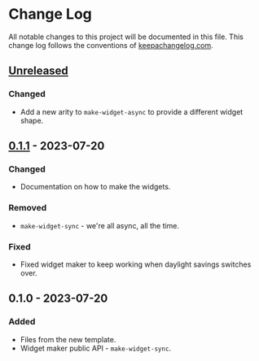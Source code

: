 # Change Log
All notable changes to this project will be documented in this file. This change log follows the conventions of [keepachangelog.com](http://keepachangelog.com/).

## [Unreleased]
### Changed
- Add a new arity to `make-widget-async` to provide a different widget shape.

## [0.1.1] - 2023-07-20
### Changed
- Documentation on how to make the widgets.

### Removed
- `make-widget-sync` - we're all async, all the time.

### Fixed
- Fixed widget maker to keep working when daylight savings switches over.

## 0.1.0 - 2023-07-20
### Added
- Files from the new template.
- Widget maker public API - `make-widget-sync`.

[Unreleased]: https://github.com/new-app/new-app/compare/0.1.1...HEAD
[0.1.1]: https://github.com/new-app/new-app/compare/0.1.0...0.1.1
